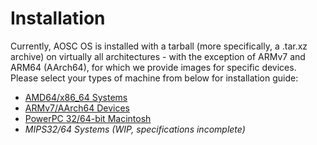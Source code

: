 <!-- TITLE: Installation/Index -->
<!-- SUBTITLE: A General Index for all AOSC OSInstallation Guides -->

Installation
============

Currently, AOSC OS is installed with a tarball (more specifically, a .tar.xz archive) on virtually all architectures - with the exception of ARMv7 and ARM64 (AArch64), for which we provide images for specific devices. Please select your types of machine from below for installation guide:

- [AMD64/x86_64 Systems](/users/installation/amd64)
- [ARMv7/AArch64 Devices](/users/installation/arm)
- [PowerPC 32/64-bit Macintosh](/users/installation/powermac)
- *MIPS32/64 Systems (WIP, specifications incomplete)*